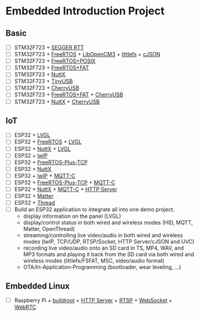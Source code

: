 # Embedded Introduction Project

## Basic

- [ ] STM32F723 + [SEGGER RTT](https://github.com/adfernandes/segger-rtt)
- [ ] STM32F723 + [FreeRTOS](https://github.com/FreeRTOS/FreeRTOS-Kernel) + [LibOpenCM3](https://github.com/libopencm3/libopencm3) + [littlefs](https://github.com/littlefs-project/littlefs) + [cJSON](https://github.com/DaveGamble/cJSON)
- [ ] STM32F723 + [FreeRTOS+POSIX](https://github.com/FreeRTOS/Lab-Project-FreeRTOS-POSIX)
- [ ] STM32F723 + [FreeRTOS+FAT](https://github.com/FreeRTOS/Lab-Project-FreeRTOS-FAT)
- [ ] STM32F723 + [NuttX](https://github.com/apache/nuttx)
- [ ] STM32F723 + [TinyUSB](https://github.com/hathach/tinyusb)
- [ ] STM32F723 + [CherryUSB](https://github.com/cherry-embedded/CherryUSB)
- [ ] STM32F723 + [FreeRTOS+FAT](https://github.com/FreeRTOS/Lab-Project-FreeRTOS-FAT) + [CherryUSB](https://github.com/cherry-embedded/CherryUSB)
- [ ] STM32F723 + [NuttX](https://github.com/apache/nuttx) + [CherryUSB](https://github.com/cherry-embedded/CherryUSB)

## IoT

- [ ] ESP32 + [LVGL](https://github.com/lvgl/lvgl)
- [ ] ESP32 + [FreeRTOS](https://github.com/FreeRTOS/FreeRTOS-Kernel) + [LVGL](https://github.com/lvgl/lvgl)
- [ ] ESP32 + [NuttX](https://github.com/apache/nuttx) + [LVGL](https://github.com/lvgl/lvgl)
- [ ] ESP32 + [lwIP](https://github.com/lwip-tcpip/lwip)
- [ ] ESP32 + [FreeRTOS-Plus-TCP](https://github.com/FreeRTOS/FreeRTOS-Plus-TCP)
- [ ] ESP32 + [NuttX](https://github.com/apache/nuttx)
- [ ] ESP32 + [lwIP](https://github.com/lwip-tcpip/lwip) + [MQTT-C](https://github.com/LiamBindle/MQTT-C)
- [ ] ESP32 + [FreeRTOS-Plus-TCP](https://github.com/FreeRTOS/FreeRTOS-Plus-TCP) + [MQTT-C](https://github.com/LiamBindle/MQTT-C)
- [ ] ESP32 + [NuttX](https://github.com/apache/nuttx) + [MQTT-C](https://github.com/LiamBindle/MQTT-C) + [HTTP Server](#)
- [ ] ESP32 + [Matter](https://github.com/project-chip/connectedhomeip)
- [ ] ESP32 + [Thread](https://github.com/openthread/openthread)
- [ ] Build an ESP32 application to integrate all into one demo project.
  - display information on the panel (LVGL)
  - display/control status in both wired and wireless modes (HID, MQTT, Matter, OpenThread)
  - streaming/controlling live video/audio in both wired and wireless modes (lwIP, TCP/UDP, RTSP/Socket, HTTP Server/cJSON and UVC)
  - recording live video/audio onto an SD card in TS, MP4, WAV, and MP3 formats and playing it back from the SD card via both wired and wireless modes (littlefs/FSFAT, MSC, video/audio format)
  - OTA/In-Application-Programming (bootloader, wear leveling, ...)

## Embedded Linux

- [ ] Raspberry Pi + [buildroot](https://github.com/buildroot/buildroot) + [HTTP Server](#) + [RTSP](#) + [WebSocket](#) + [WebRTC](#)
